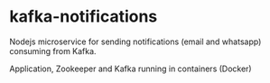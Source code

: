 # kafka-notifications

Nodejs microservice for sending notifications (email and whatsapp) consuming from Kafka. 

Application, Zookeeper and Kafka running in containers (Docker)
